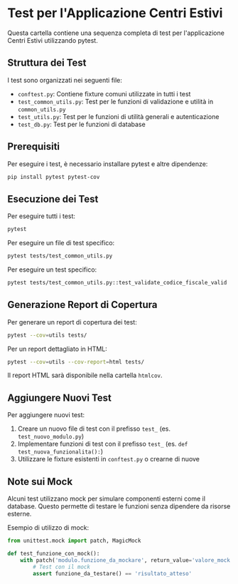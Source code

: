# Test per l'Applicazione Centri Estivi

Questa cartella contiene una sequenza completa di test per l'applicazione Centri Estivi utilizzando pytest.

## Struttura dei Test

I test sono organizzati nei seguenti file:

- `conftest.py`: Contiene fixture comuni utilizzate in tutti i test
- `test_common_utils.py`: Test per le funzioni di validazione e utilità in `common_utils.py`
- `test_utils.py`: Test per le funzioni di utilità generali e autenticazione
- `test_db.py`: Test per le funzioni di database

## Prerequisiti

Per eseguire i test, è necessario installare pytest e altre dipendenze:

```bash
pip install pytest pytest-cov
```

## Esecuzione dei Test

Per eseguire tutti i test:

```bash
pytest
```

Per eseguire un file di test specifico:

```bash
pytest tests/test_common_utils.py
```

Per eseguire un test specifico:

```bash
pytest tests/test_common_utils.py::test_validate_codice_fiscale_valid
```

## Generazione Report di Copertura

Per generare un report di copertura dei test:

```bash
pytest --cov=utils tests/
```

Per un report dettagliato in HTML:

```bash
pytest --cov=utils --cov-report=html tests/
```

Il report HTML sarà disponibile nella cartella `htmlcov`.

## Aggiungere Nuovi Test

Per aggiungere nuovi test:

1. Creare un nuovo file di test con il prefisso `test_` (es. `test_nuovo_modulo.py`)
2. Implementare funzioni di test con il prefisso `test_` (es. `def test_nuova_funzionalita():`) 
3. Utilizzare le fixture esistenti in `conftest.py` o crearne di nuove

## Note sui Mock

Alcuni test utilizzano mock per simulare componenti esterni come il database. Questo permette di testare le funzioni senza dipendere da risorse esterne.

Esempio di utilizzo di mock:

```python
from unittest.mock import patch, MagicMock

def test_funzione_con_mock():
    with patch('modulo.funzione_da_mockare', return_value='valore_mock'):
        # Test con il mock
        assert funzione_da_testare() == 'risultato_atteso'
```